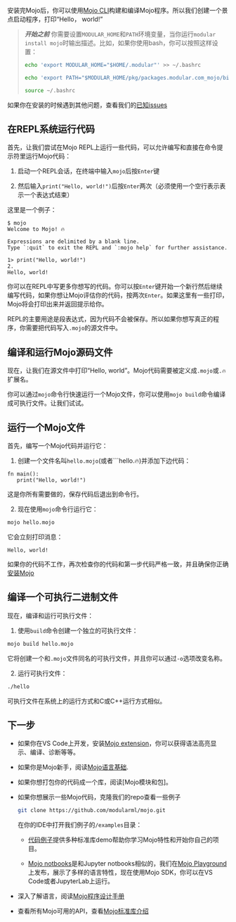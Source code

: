 安装完Mojo后，你可以使用[Mojo CLI](https://docs.modular.com/mojo/cli/)构建和编译Mojo程序。所以我们创建一个景点启动程序，打印“Hello， world!”

> ***开始之前***
> 你需要设置```MODULAR_HOME```和```PATH```环境变量，当你运行```modular install mojo```时输出描述。比如，如果你使用bash，你可以按照这样设置：
>```bash
>echo 'export MODULAR_HOME="$HOME/.modular"' >> ~/.bashrc
>
>echo 'export PATH="$MODULAR_HOME/pkg/packages.modular.com_mojo/bin:$PATH"' >> ~/.bashrc
>
>source ~/.bashrc
>```

如果你在安装的时候遇到其他问题，查看我们的[已知issues](https://docs.modular.com/mojo/roadmap.html#mojo-sdk-known-issues)

## 在REPL系统运行代码

首先，让我们尝试在Mojo REPL上运行一些代码，可以允许编写和直接在命令提示符里运行Mojo代码：

1. 启动一个REPL会话，在终端中输入```mojo```后按```Enter```键

2. 然后输入```print("Hello, world!")```后按```Enter```两次（必须使用一个空行表示表示一个表达式结束）

这里是一个例子：

```shell
$ mojo
Welcome to Mojo! 🔥

Expressions are delimited by a blank line.
Type `:quit` to exit the REPL and `:mojo help` for further assistance.

1> print("Hello, world!")
2.
Hello, world!
```

你可以在REPL中写更多你想写的代码。你可以按```Enter```键开始一个新行然后继续编写代码，如果你想让Mojo评估你的代码，按两次```Enter```。如果这里有一些打印，Mojo将会打印出来并返回提示给你。

REPL的主要用途是段表达式，因为代码不会被保存。所以如果你想写真正的程序，你需要把代码写入```.mojo```的源文件中。

## 编译和运行Mojo源码文件

现在，让我们在源文件中打印“Hello, world”。Mojo代码需要被定义成```.mojo```或```.🔥```扩展名。

你可以通过```mojo```命令行快速运行一个Mojo文件，你可以使用```mojo build```命令编译成可执行文件。让我们试试。

## 运行一个Mojo文件

首先，编写一个Mojo代码并运行它：

1. 创建一个文件名叫```hello.mojo```(或者```hello.🔥)并添加下边代码：

```mojo
fn main():
   print("Hello, world!")
```

这是你所有需要做的，保存代码后退出到命令行。

2. 现在使用```mojo```命令行运行它：

```bash
mojo hello.mojo
```

它会立刻打印消息：
```
Hello, world!
```

如果你的代码不工作，再次检查你的代码和第一步代码严格一致，并且确保你正确[安装Mojo](https://docs.modular.com/mojo/manual/get-started/#install-mojo)

## 编译一个可执行二进制文件

现在，编译和运行可执行文件：

1. 使用```build```命令创建一个独立的可执行文件：

```bash
mojo build hello.mojo
```

它将创建一个和```.mojo```文件同名的可执行文件，并且你可以通过```-o```选项改变名称。

2. 运行可执行文件：

```bash
./hello
```

可执行文件在系统上的运行方式和C或C++运行方式相似。

## 下一步

* 如果你在VS Code上开发，安装[Mojo extension](https://marketplace.visualstudio.com/items?itemName=modular-mojotools.vscode-mojo)，你可以获得语法高亮显示、编译、诊断等等。

* 如果你是Mojo新手，阅读[Mojo语言基础]().

* 如果你想打包你的代码成一个库，阅读[Mojo模块和包]。

* 如果你想展示一些Mojo代码，克隆我们的repo查看一些例子

    ```bash
    git clone https://github.com/modularml/mojo.git
    ```

    在你的IDE中打开我们例子的```/examples```目录：

    * [代码例子](https://github.com/modularml/mojo/tree/main/examples/)提供多种标准库demo帮助你学习Mojo特性和开始你自己的项目。

    * [Mojo notbooks](https://github.com/modularml/mojo/tree/main/examples/notebooks#readme)是和Jupyter notbooks相似的，我们在[Mojo Playground](https://playground.modular.com/)上发布，展示了多样的语言特性，现在使用Mojo SDK，你可以在VS Code或者JupyterLab上运行。

* 深入了解语言，阅读[Mojo程序设计手册](https://docs.modular.com/mojo/programming-manual.html)

* 查看所有Mojo可用的API，查看[Mojo标准库介绍](https://docs.modular.com/mojo/lib.html)
